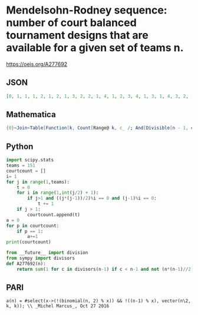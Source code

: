 # Mendelsohn\-Rodney sequence: number of court balanced tournament designs that are available for a given set of teams n\.
https://oeis.org/A277692
## JSON
```JSON
[0, 1, 1, 1, 2, 1, 2, 1, 3, 2, 2, 1, 4, 1, 2, 3, 4, 1, 3, 1, 4, 3, 2, 1, 6, 2, 2, 3, 4, 1, 4, 1, 5, 3, 2, 3, 6, 1, 2, 3, 6, 1, 4, 1, 4, 5, 2, 1, 8, 2, 3, 3, 4, 1, 4, 3, 6, 3, 2, 1, 8, 1, 2, 5, 6, 3, 4, 1, 4, 3, 4, 1, 9, 1, 2, 5, 4, 3, 4, 1, 8, 4, 2, 1, 8, 3, 2, 3, 6, 1, 6, 3, 4, 3, 2, 3, 10, 1, 3, 5, 6, 1, 4, 1, 6, 7, 2, 1]
```
## Mathematica
```Mathematica
{0}~Join~Table[Function[k, Count[Range@ k, c_ /; And[Divisible[n - 1, c], Divisible[Binomial[n, 2], c]] ]]@ Floor[n/2], {n, 2, 108}] (* _Michael De Vlieger_, Oct 27 2016 *)
```
## Python
```Python
import scipy.stats
teams = 151
courtcount = []
i= 1
for j in range(1,teams):
    t = 0
    for i in range(1,int(j/2) + 1):
        if j>1 and ((j*(j-1))/2)%i == 0 and (j-1)%i == 0:
            t += 1
    if j > 1:
        courtcount.append(t)
a = 0
for p in courtcount:
    if p == 1:
        a+=1
print(courtcount)
```
```Python
from __future__ import division
from sympy import divisors
def A277692(n):
    return sum(1 for c in divisors(n-1) if c < n-1 and not (n*(n-1)//2) % c) if n != 2 else 1 # _Chai Wah Wu_, Oct 29 2016
```
## PARI
```PARI
a(n) = #select(x->(!(binomial(n, 2) % x)) && !((n-1) % x), vector(n\2, k, k)); \\ _Michel Marcus_, Oct 27 2016
```
